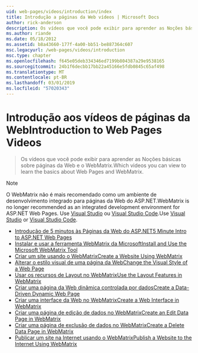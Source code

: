 ```yaml
---
uid: web-pages/videos/introduction/index
title: Introdução a páginas da Web vídeos | Microsoft Docs
author: rick-anderson
description: Os vídeos que você pode exibir para aprender as Noções básicas sobre páginas da Web e o WebMatrix.
ms.author: riande
ms.date: 05/18/2012
ms.assetid: b8a43660-177f-4a00-bb51-be887364c607
msc.legacyurl: /web-pages/videos/introduction
msc.type: chapter
ms.openlocfilehash: f645e05deb334346ed7199b804387a29e9538165
ms.sourcegitcommit: 24b1f6decbb17bb22a45166e5fdb0845c65af498
ms.translationtype: MT
ms.contentlocale: pt-BR
ms.lasthandoff: 03/01/2019
ms.locfileid: "57020343"
---
```

<a name="introduction-to-web-pages-videos"></a><span data-ttu-id="0e086-103">Introdução aos vídeos de páginas da Web</span><span class="sxs-lookup"><span data-stu-id="0e086-103">Introduction to Web Pages Videos</span></span>
====================
> <span data-ttu-id="0e086-104">Os vídeos que você pode exibir para aprender as Noções básicas sobre páginas da Web e o WebMatrix.</span><span class="sxs-lookup"><span data-stu-id="0e086-104">Which videos you can view to learn the basics about Web Pages and WebMatrix.</span></span>

> [!NOTE] 
> <span data-ttu-id="0e086-105">O WebMatrix não é mais recomendado como um ambiente de desenvolvimento integrado para páginas da Web do ASP.NET.</span><span class="sxs-lookup"><span data-stu-id="0e086-105">WebMatrix is no longer recommended as an integrated development environment for ASP.NET Web Pages.</span></span> <span data-ttu-id="0e086-106">Use [Visual Studio](xref:aspnet/web-pages/overview/getting-started/program-asp-net-web-pages-in-visual-studio) ou [Visual Studio Code](https://code.visualstudio.com/).</span><span class="sxs-lookup"><span data-stu-id="0e086-106">Use [Visual Studio](xref:aspnet/web-pages/overview/getting-started/program-asp-net-web-pages-in-visual-studio) or [Visual Studio Code](https://code.visualstudio.com/).</span></span>


- [<span data-ttu-id="0e086-107">Introdução de 5 minutos às Páginas da Web do ASP.NET</span><span class="sxs-lookup"><span data-stu-id="0e086-107">5 Minute Intro to ASP.NET Web Pages</span></span>](5-minute-introduction-to-aspnet-web-pages.md)
- [<span data-ttu-id="0e086-108">Instalar e usar a ferramenta WebMatrix da Microsoft</span><span class="sxs-lookup"><span data-stu-id="0e086-108">Install and Use the Microsoft WebMatrix Tool</span></span>](install-and-use-the-microsoft-webmatrix-tool.md)
- [<span data-ttu-id="0e086-109">Criar um site usando o WebMatrix</span><span class="sxs-lookup"><span data-stu-id="0e086-109">Create a Website Using WebMatrix</span></span>](create-a-website-using-webmatrix.md)
- [<span data-ttu-id="0e086-110">Alterar o estilo visual de uma página da Web</span><span class="sxs-lookup"><span data-stu-id="0e086-110">Change the Visual Style of a Web Page</span></span>](change-the-visual-style-of-a-web-page.md)
- [<span data-ttu-id="0e086-111">Usar os recursos de Layout no WebMatrix</span><span class="sxs-lookup"><span data-stu-id="0e086-111">Use the Layout Features in WebMatrix</span></span>](use-the-layout-features-in-webmatrix.md)
- [<span data-ttu-id="0e086-112">Criar uma página da Web dinâmica controlada por dados</span><span class="sxs-lookup"><span data-stu-id="0e086-112">Create a Data-Driven Dynamic Web Page</span></span>](create-a-data-driven-dynamic-web-page.md)
- [<span data-ttu-id="0e086-113">Criar uma interface da Web no WebMatrix</span><span class="sxs-lookup"><span data-stu-id="0e086-113">Create a Web Interface in WebMatrix</span></span>](create-a-web-interface-in-webmatrix.md)
- [<span data-ttu-id="0e086-114">Criar uma página de edição de dados no WebMatrix</span><span class="sxs-lookup"><span data-stu-id="0e086-114">Create an Edit Data Page in WebMatrix</span></span>](create-an-edit-data-page-in-webmatrix.md)
- [<span data-ttu-id="0e086-115">Criar uma página de exclusão de dados no WebMatrix</span><span class="sxs-lookup"><span data-stu-id="0e086-115">Create a Delete Data Page in WebMatrix</span></span>](create-a-delete-data-page-in-webmatrix.md)
- [<span data-ttu-id="0e086-116">Publicar um site na Internet usando o WebMatrix</span><span class="sxs-lookup"><span data-stu-id="0e086-116">Publish a Website to the Internet Using WebMatrix</span></span>](publish-a-website-to-the-internet-using-webmatrix.md)
